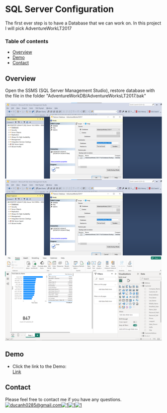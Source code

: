 # SQL Server Configuration
  The first ever step is to have a Database that we can work on. In this project I will pick AdventureWorkLT2017


### Table of contents

* [Overview](#overview)
* [Demo](#demo)
* [Contact](#contact)

## Overview
  Open the SSMS (SQL Server Management Studio), restore database with the file in the folder "AdventureWorkDB/AdventureWorksLT2017.bak"

![](./image/restore-database.png)
![](./image/restore-database.png)
![](./image/visualize-power-bi.png)

## Demo
- Click the link to the Demo:  
  [Link](https://www.youtube.com/watch?v=xLFjE2WJaoM)

## Contact
Please feel free to contact me if you have any questions.
<a href="https://ducanh0285@gmail.com" target="blank"><img align="center" src="https://img.icons8.com/color/48/000000/gmail--v2.png" alt="ducanh0285@gmail.com" height="30" width="40" /></a><a href="https://www.facebook.com/ducanh.pp" target="blank"><img align="center" src="https://raw.githubusercontent.com/rahuldkjain/github-profile-readme-generator/master/src/images/icons/Social/facebook.svg" alt="1" height="30" width="40" /></a><a href="https://twitter.com/Ducann02Nguyen" target="blank"><img align="center" src="https://raw.githubusercontent.com/rahuldkjain/github-profile-readme-generator/master/src/images/icons/Social/twitter.svg" alt="1" height="30" width="40" /></a><a href="https://www.linkedin.com/in/ducanhnt/" target="blank"><img align="center" src="https://raw.githubusercontent.com/rahuldkjain/github-profile-readme-generator/master/src/images/icons/Social/linked-in-alt.svg" alt="1" height="30" width="40" /></a>